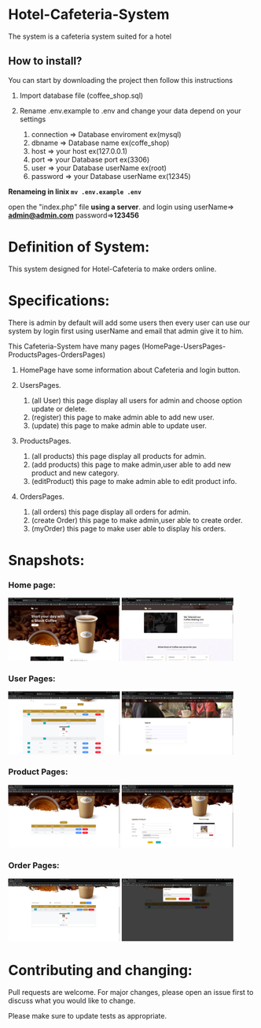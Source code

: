 # Hotel-Cafeteria-System

The system is a cafeteria system suited for a hotel

## How to install?
You can start by downloading the project then follow this instructions

1. Import database file (coffee_shop.sql)
2. Rename .env.example to .env and change your data depend on your settings
    
    1. connection => Database enviroment ex(mysql) 
    2. dbname => Database name ex(coffe_shop)
    3. host => your host ex(127.0.0.1)
    4. port => your Database port ex(3306)
    5. user => your Database userName ex(root)
    5. password => your Database userName ex(12345)

**Renameing in linix `mv .env.example .env`**

open the "index.php" file **using a server**.
and login using userName=> **admin@admin.com**
password=>**123456**

# Definition of System:

This system designed for Hotel-Cafeteria to make orders online.

# Specifications:

There is admin by default will add some users then every user can use our system by login first using userName and email that admin give it to him.

This Cafeteria-System have many pages (HomePage-UsersPages-ProductsPages-OrdersPages)  

1. HomePage have some information about Cafeteria and login button.

2. UsersPages.

    1. (all User) this page display all users for admin and choose option update or delete.
    2. (register) this page to make admin able to add new user.  
    3. (update) this page to make admin able to update user.

3.  ProductsPages.

    1. (all products) this page display all products for admin.
    2. (add products) this page to make admin,user able to add new product and new category.  
    3. (editProduct) this page to make admin able to edit product info.

3.  OrdersPages.

    1. (all orders) this page display all orders for admin.
    2. (create Order) this page to make admin,user able to create order.  
    3. (myOrder) this page to make user able to display his orders.

# Snapshots:

### Home page:

<p><img src="public/images/Readme_File/HomePage1.png" width="45%" > <img src="public/images/Readme_File/HomePage2.png" width="45%"></p>

### User Pages:

<p><img src="public/images/Readme_File/allusers.png" width="45%"> <img src="public/images/Readme_File/adduser.png" width="45%"></p>

### Product Pages:

<p><img src="public/images/Readme_File/allProducts.png" width="45%"> <img src="public/images/Readme_File/updateProduct.png" width="45%"></p>

### Order Pages:

<p><img src="public/images/Readme_File/allOrders.png" width="45%" > <img src="public/images/Readme_File/updateOrder.png" width="45%" style="margin-right:5%">

# Contributing and changing:

Pull requests are welcome. For major changes, please open an issue first to discuss what you would like to change.

Please make sure to update tests as appropriate.